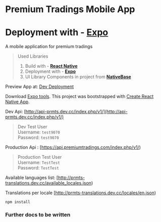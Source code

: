 # Premium Tradings Mobile App
# Deployment with - **[Expo](https://expo.io/)**
A mobile application for premium tradings

> Used Libraries
>1. Build with - **[React Native](https://facebook.github.io/react-native/)**
>2. Deployment with - **[Expo](https://expo.io/)**
>3. UI Library Components in project from **[NativeBase](http://docs.nativebase.io/Components.html#Components)**

Preview App at:
[Dev Deployment](https://expo.io/@alexppetrov/0213e570e52148c67cde8af51fef384d61456121)

Download [Expo tools](https://docs.expo.io/versions/latest/introduction/installation.html).
This project was bootstrapped with [Create React Native App](https://github.com/react-community/create-react-native-app).

Dev Api: [http://api-prmts.dev.cc/index.php/v1/](http://api-prmts.dev.cc/index.php/v1/)

> Dev Test User<br />
> Username: `test9070`<br />
> Password: `test9070`<br />

Production Api : [https://api.premiumtradings.com/index.php/v1/)

> Production Test User<br />
> Username: `TestTest`<br />
> Password: `TestTest`<br />

Available languages list: [http://prmts-translations.dev.cc/available_locales.json)

Translations per locale [http://prmts-translations.dev.cc/locales/en.json)



```
npm install
```

### Further docs to be written


